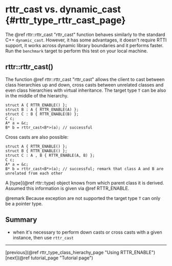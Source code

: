 rttr_cast vs. dynamic_cast  {#rttr_type_rttr_cast_page}
==========================

The @ref rttr::rttr_cast "rttr_cast" function behaves similarly to the standard C++
`dynamic_cast`. However, it has some advantages, it doesn't require RTTI support, 
it works across dynamic library boundaries and it performs faster. 
Run the `benchmark` target to perform this test on your local machine.

rttr::rttr_cast<T>()
--------------------

The function @ref rttr::rttr_cast "rttr_cast" allows the client to cast between class hierarchies up and down, 
cross casts between unrelated classes and even class hierarchies with virtual inheritance. 
The target type `T` can be also in the middle of the hierarchy.

~~~~{.cpp}
struct A { RTTR_ENABLE() };
struct B : A { RTTR_ENABLE(A) };
struct C : B { RTTR_ENABLE(B) };
C c;
A* a = &c;
B* b = rttr_cast<B*>(a); // successful
~~~~

Cross casts are also possible:

~~~~{.cpp}
struct A { RTTR_ENABLE() };
struct B { RTTR_ENABLE() };
struct C : A , B { RTTR_ENABLE(A, B) };
C c;
A* a = &c;
B* b = rttr_cast<B*>(a); // successful; remark that class A and B are unrelated from each other
~~~~

A [type](@ref rttr::type) object knows from which parent class it is derived. Assumed this information is given via @ref RTTR_ENABLE.

@remark Because exception are not supported the target type `T` can only be a pointer type.

Summary
-------
- when it's necessary to perform down casts or cross casts with a given instance, then use `rttr_cast`

<hr>

<div class="btn btn-default doxy-button">[previous](@ref rttr_type_class_hierachy_page "Using RTTR_ENABLE")</div><div class="btn btn-default doxy-button">[next](@ref tutorial_page "Tutorial page")</div>
